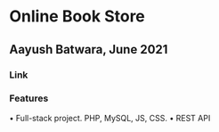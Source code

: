 # Online Book Store
## Aayush Batwara, June 2021

### Link


### Features 
• Full-stack project. PHP, MySQL, JS, CSS. 
• REST API

